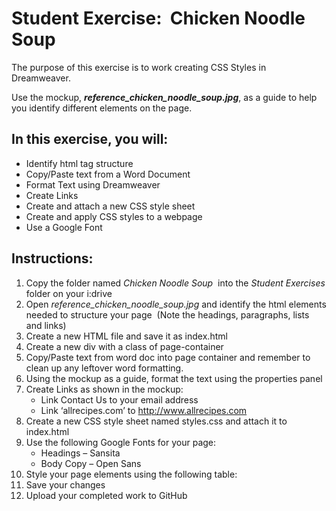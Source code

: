 <h1>Student Exercise:  Chicken Noodle Soup</h1>
<p>The purpose of  this exercise is to work creating CSS Styles in Dreamweaver.     </p>
<p>Use the mockup, <strong><em>reference_chicken_noodle_soup.jpg</em></strong>,  as a guide to help you identify different elements on the page.  </p>
<h2>In this exercise, you will:</h2>
<ul>
  <li>Identify  html tag structure</li>
  <li>Copy/Paste  text from a Word Document</li>
  <li>Format  Text using Dreamweaver </li>
  <li>Create  Links</li>
  <li>Create  and attach a new CSS style sheet</li>
  <li>Create  and apply CSS styles to a webpage</li>
  <li>Use a  Google Font</li>
</ul>
	
<h2>Instructions:</h2>
<ol>
  <li>Copy  the folder named <em>Chicken Noodle Soup  </em>into the <em>Student Exercises</em> folder on your i:drive<br>
  </li>
  <li>Open <em>reference_chicken_noodle_soup.jpg</em> and  identify the html elements needed to structure your page  (Note the headings, paragraphs, lists and links) <br>
  </li>
  <li>Create  a new HTML file and save it as index.html<br>
  </li>
  <li>Create  a new div with a class of page-container<br>
  </li>
  <li>Copy/Paste  text from word doc into page container and remember to clean up any leftover  word formatting.</li>
  <li>Using the  mockup as a guide, format the text using the properties panel<br>
  </li>
  <li>Create  Links as shown in the mockup:
  <ul>
    <li>Link  Contact Us to your email address</li>
    <li>Link  &lsquo;allrecipes.com&rsquo; to <a href="http://www.allrecipes.com">http://www.allrecipes.com</a> <em><br>
    </em></li>
  </ul>
  </li>	  
  <li>Create  a new CSS style sheet named styles.css and attach it to index.html<br>
  </li>
  <li>Use  the following Google Fonts for your page:
  <ul>
    <li>Headings  – Sansita</li>
    <li>Body  Copy – Open Sans<br>
    </li>
  </ul>
  </li>	  
  <li>Style your page elements using the  following table:</li>
  <li>Save  your changes<br>
  </li>
  <li>Upload  your completed work to GitHub</li>
</ol>
